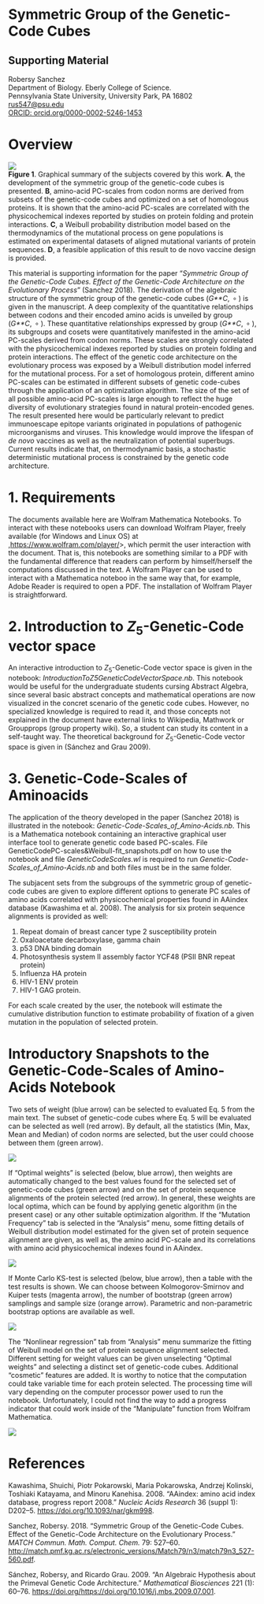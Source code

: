 # Symmetric Group of the Genetic-Code Cubes

## Supporting Material

Robersy Sanchez  
Department of Biology. Eberly College of Science.  
Pennsylvania State University, University Park, PA 16802  
<rus547@psu.edu>  
[ORCID:
orcid.org/0000-0002-5246-1453](https://orcid.org/0000-0002-5246-1453)

# Overview

<img src="fig/vacc.png" align="center" /> <br> **Figure 1**. Graphical
summary of the subjects covered by this work. **A**, the development of
the symmetric group of the genetic-code cubes is presented. **B**,
amino-acid PC-scales from codon norms are derived from subsets of the
genetic-code cubes and optimized on a set of homologous proteins. It is
shown that the amino-acid PC-scales are correlated with the
physicochemical indexes reported by studies on protein folding and
protein interactions. **C**, a Weibull probability distribution model
based on the thermodynamics of the mutational process on gene
populations is estimated on experimental datasets of aligned mutational
variants of protein sequences. **D**, a feasible application of this
result to de novo vaccine design is provided.

This material is supporting information for the paper “*Symmetric Group
of the Genetic-Code Cubes. Effect of the Genetic-Code Architecture on
the Evolutionary Process*” (Sanchez 2018). The derivation of the
algebraic structure of the symmetric group of the genetic-code cubes
(*G**C*,  ∘ ) is given in the manuscript. A deep complexity of the
quantitative relationships between codons and their encoded amino acids
is unveiled by group (*G**C*,  ∘ ). These quantitative relationships
expressed by group (*G**C*,  ∘ ), its subgroups and cosets were
quantitatively manifested in the amino-acid PC-scales derived from codon
norms. These scales are strongly correlated with the physicochemical
indexes reported by studies on protein folding and protein interactions.
The effect of the genetic code architecture on the evolutionary process
was exposed by a Weibull distribution model inferred for the mutational
process. For a set of homologous protein, different amino PC-scales can
be estimated in different subsets of genetic code-cubes through the
application of an optimization algorithm. The size of the set of all
possible amino-acid PC-scales is large enough to reflect the huge
diversity of evolutionary strategies found in natural protein-encoded
genes. The result presented here would be particularly relevant to
predict immunoescape epitope variants originated in populations of
pathogenic microorganisms and viruses. This knowledge would improve the
lifespan of *de novo* vaccines as well as the neutralization of
potential superbugs. Current results indicate that, on thermodynamic
basis, a stochastic deterministic mutational process is constrained by
the genetic code architecture.

# 1. Requirements

The documents available here are Wolfram Mathematica Notebooks. To
interact with these notebooks users can download Wolfram Player, freely
available (for Windows and Linux OS) at
,<https://www.wolfram.com/player/>&gt;, which permit the user
interaction with the document. That is, this notebooks are something
similar to a PDF with the fundamental difference that readers can
perform by himself/herself the computations discussed in the text. A
Wolfram Player can be used to interact with a Mathematica noteboo in the
same way that, for example, Adobe Reader is required to open a PDF. The
installation of Wolfram Player is straightforward.

# 2. Introduction to *Z*<sub>5</sub>-Genetic-Code vector space

An interactive introduction to *Z*<sub>5</sub>-Genetic-Code vector space
is given in the notebook: *IntroductionToZ5GeneticCodeVectorSpace.nb*.
This notebook would be useful for the undergraduate students cursing
Abstract Algebra, since several basic abstract concepts and mathematical
operations are now visualized in the concret scenario of the genetic
code cubes. However, no specialized knowledge is required to read it,
and those concepts not explained in the document have external links to
Wikipedia, Mathwork or Groupprops (group property wiki). So, a student
can study its content in a self-taught way. The theoretical background
for *Z*<sub>5</sub>-Genetic-Code vector space is given in (Sánchez and
Grau 2009).

# 3. Genetic-Code-Scales of Aminoacids

The application of the theory developed in the paper (Sanchez 2018) is
illustrated in the notebook: *Genetic-Code-Scales\_of\_Amino-Acids.nb*.
This is a Mathematica notebook containing an interactive graphical user
interface tool to generate genetic code based PC-scales. File
GeneticCodePC-scales&Weibull-fit\_snapshots.pdf on how to use the
notebook and file *GeneticCodeScales.wl* is required to run
*Genetic-Code-Scales\_of\_Amino-Acids.nb* and both files must be in the
same folder.

The subjacent sets from the subgroups of the symmetric group of
genetic-code cubes are given to explore different options to generate PC
scales of amino acids correlated with physicochemical properties found
in AAindex database (Kawashima et al. 2008). The analysis for six
protein sequence alignments is provided as well:

1.  Repeat domain of breast cancer type 2 susceptibility protein  
2.  Oxaloacetate decarboxylase, gamma chain  
3.  p53 DNA binding domain  
4.  Photosynthesis system II assembly factor YCF48 (PSII BNR repeat
    protein)  
5.  Influenza HA protein  
6.  HIV-1 ENV protein
7.  HIV-1 GAG protein.

For each scale created by the user, the notebook will estimate the
cumulative distribution function to estimate probability of fixation of
a given mutation in the population of selected protein.

# Introductory Snapshots to the Genetic-Code-Scales of Amino-Acids Notebook

Two sets of weight (blue arrow) can be selected to evaluated Eq. 5 from
the main text. The subset of genetic-code cubes where Eq. 5 will be
evaluated can be selected as well (red arrow). By default, all the
statistics (Min, Max, Mean and Median) of codon norms are selected, but
the user could choose between them (green arrow).

[<img src="fig/snapshot_1.png" align="center" />](https://github.com/genomaths/GenomeAlgebra_SymmetricGroup/blob/master/GeneticCodePC-scales%26Weibull-fit_snapshots.pdf)

If “Optimal weights” is selected (below, blue arrow), then weights are
automatically changed to the best values found for the selected set of
genetic-code cubes (green arrow) and on the set of protein sequence
alignments of the protein selected (red arrow). In general, these
weights are local optima, which can be found by applying genetic
algorithm (in the present case) or any other suitable optimization
algorithm. If the “Mutation Frequency” tab is selected in the “Analysis”
menu, some fitting details of Weibull distribution model estimated for
the given set of protein sequence alignment are given, as well as, the
amino acid PC-scale and its correlations with amino acid physicochemical
indexes found in AAindex.

<img src="fig/snapshot_2.png" align="center" />

If Monte Carlo KS-test is selected (below, blue arrow), then a table
with the test results is shown. We can choose between Kolmogorov-Smirnov
and Kuiper tests (magenta arrow), the number of bootstrap (green arrow)
samplings and sample size (orange arrow). Parametric and non-parametric
bootstrap options are available as well.

<img src="fig/snapshot_3.png" align="center" />

The “Nonlinear regression” tab from “Analysis” menu summarize the
fitting of Weibull model on the set of protein sequence alignment
selected. Different setting for weight values can be given unselecting
“Optimal weights” and selecting a distinct set of genetic-code cubes.
Additional “cosmetic” features are added. It is worthy to notice that
the computation could take variable time for each protein selected. The
processing time will vary depending on the computer processor power used
to run the notebook. Unfortunately, I could not find the way to add a
progress indicator that could work inside of the “Manipulate” function
from Wolfram Mathematica.

<img src="fig/snapshot_4.png" align="center" />

# References

Kawashima, Shuichi, Piotr Pokarowski, Maria Pokarowska, Andrzej
Kolinski, Toshiaki Katayama, and Minoru Kanehisa. 2008. “<span
class="nocase">AAindex: amino acid index database, progress report
2008</span>.” *Nucleic Acids Research* 36 (suppl 1): D202–5.
<https://doi.org/10.1093/nar/gkm998>.

Sanchez, Robersy. 2018. “<span class="nocase">Symmetric Group of the
Genetic-Code Cubes. Effect of the Genetic-Code Architecture on the
Evolutionary Process</span>.” *MATCH Commun. Math. Comput. Chem.* 79:
527–60.
<http://match.pmf.kg.ac.rs/electronic_versions/Match79/n3/match79n3_527-560.pdf>.

Sánchez, Robersy, and Ricardo Grau. 2009. “An Algebraic Hypothesis about
the Primeval Genetic Code Architecture.” *Mathematical Biosciences* 221
(1): 60–76. https://doi.org/<https://doi.org/10.1016/j.mbs.2009.07.001>.
